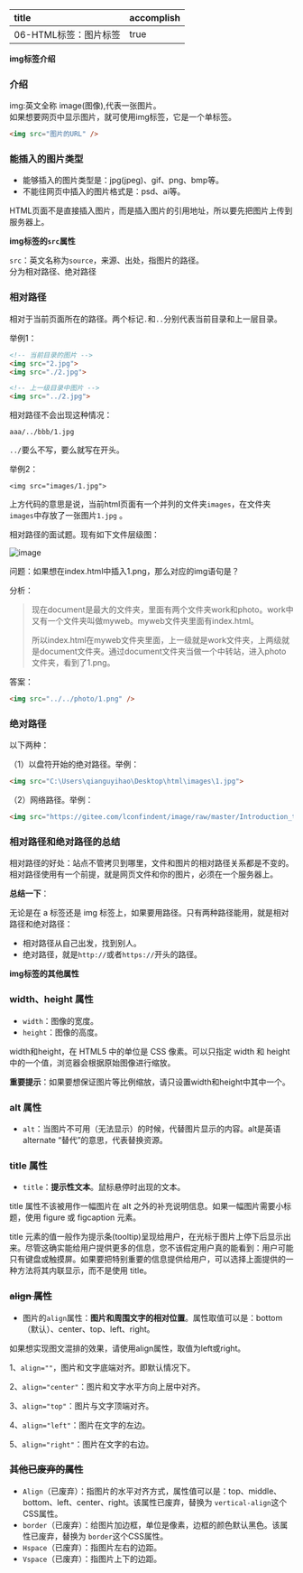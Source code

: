 |         title         | accomplish |
| :-------------------- | :--------- |
| 06-HTML标签：图片标签 | true      |

**img标签介绍**

### 介绍

img:英文全称&nbsp;image(图像),代表一张图片。<br/>如果想要网页中显示图片，就可使用img标签，它是一个单标签。

```html
<img src="图片的URL" />
```

### 能插入的图片类型

- 能够插入的图片类型是：jpg(jpeg)、gif、png、bmp等。
- 不能往网页中插入的图片格式是：psd、ai等。

HTML页面不是直接插入图片，而是插入图片的引用地址，所以要先把图片上传到服务器上。

**img标签的`src`属性**

`src`：英文名称为`source`，来源、出处，指图片的路径。<br/>分为相对路径、绝对路径

### 相对路径

相对于当前页面所在的路径。两个标记`.`和`..`分别代表当前目录和上一层目录。

举例1：

```html
<!-- 当前目录的图片 -->
<img src="2.jpg">
<img src="./2.jpg">

<!-- 上一级目录中图片 -->
<img src="../2.jpg">     
```

相对路径不会出现这种情况：

```
aaa/../bbb/1.jpg
```

`../`要么不写，要么就写在开头。

举例2：

```
<img src="images/1.jpg">
```

上方代码的意思是说，当前html页面有一个并列的文件夹`images`，在文件夹`images`中存放了一张图片`1.jpg` 。

相对路径的面试题。现有如下文件层级图：

![image](https://camo.githubusercontent.com/8300b52bf8c01aeb05457192ac027f775ad1faa3929c755342a906196027e6eb/687474703a2f2f696d672e736d79687661652e636f6d2f32303137303633305f313133332e706e67)

问题：如果想在index.html中插入1.png，那么对应的img语句是？

分析：

> 现在document是最大的文件夹，里面有两个文件夹work和photo。work中又有一个文件夹叫做myweb。myweb文件夹里面有index.html。
>
>  所以index.html在myweb文件夹里面，上一级就是work文件夹，上两级就是document文件夹。通过document文件夹当做一个中转站，进入photo文件夹，看到了1.png。

答案：

```html
<img src="../../photo/1.png" />
```

### 绝对路径

以下两种：

（1）以盘符开始的绝对路径。举例：

```html
<img src="C:\Users\qianguyihao\Desktop\html\images\1.jpg">
```

（2）网络路径。举例：

```html
<img src="https://gitee.com/lconfindent/image/raw/master/Introduction_to_Software_Engineering.jpg">
```

### 相对路径和绝对路径的总结

相对路径的好处：站点不管拷贝到哪里，文件和图片的相对路径关系都是不变的。相对路径使用有一个前提，就是网页文件和你的图片，必须在一个服务器上。

**总结一下**：

无论是在 a 标签还是 img 标签上，如果要用路径。只有两种路径能用，就是相对路径和绝对路径：

- 相对路径从自己出发，找到别人。
- 绝对路径，就是`http://`或者`https://`开头的路径。

**img标签的其他属性**

### width、height 属性

- `width`：图像的宽度。
- `height`：图像的高度。

width和height，在 HTML5 中的单位是 CSS 像素。可以只指定 width 和 height 中的一个值，浏览器会根据原始图像进行缩放。

**重要提示**：如果要想保证图片等比例缩放，请只设置width和height中其中一个。

### alt 属性

- `alt`：当图片不可用（无法显示）的时候，代替图片显示的内容。alt是英语 alternate “替代”的意思，代表替换资源。

### title 属性

- `title`：**提示性文本**。鼠标悬停时出现的文本。

title 属性不该被用作一幅图片在 alt 之外的补充说明信息。如果一幅图片需要小标题，使用 figure 或 figcaption 元素。

title 元素的值一般作为提示条(tooltip)呈现给用户，在光标于图片上停下后显示出来。尽管这确实能给用户提供更多的信息，您不该假定用户真的能看到：用户可能只有键盘或触摸屏。如果要把特别重要的信息提供给用户，可以选择上面提供的一种方法将其内联显示，而不是使用 title。

### ~~align 属性~~

- 图片的`align`属性：**图片和周围文字的相对位置**。属性取值可以是：bottom（默认）、center、top、left、right。

如果想实现图文混排的效果，请使用align属性，取值为left或right。

1、`align=""`，图片和文字底端对齐。即默认情况下。

2、`align="center"`：图片和文字水平方向上居中对齐。

3、`align="top"`：图片与文字顶端对齐。

4、`align="left"`：图片在文字的左边。

5、`align="right"`：图片在文字的右边。

### ~~其他已废弃的属性~~

- `Align`（已废弃）：指图片的水平对齐方式，属性值可以是：top、middle、bottom、left、center、right。该属性已废弃，替换为 `vertical-align`这个CSS属性。
- `border`（已废弃）：给图片加边框，单位是像素，边框的颜色默认黑色。该属性已废弃，替换为 `border`这个CSS属性。
- `Hspace`（已废弃）：指图片左右的边距。
- `Vspace`（已废弃）：指图片上下的边距。
